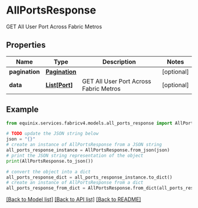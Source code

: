 # AllPortsResponse

GET All User Port Across Fabric Metros

## Properties

Name | Type | Description | Notes
------------ | ------------- | ------------- | -------------
**pagination** | [**Pagination**](Pagination.md) |  | [optional] 
**data** | [**List[Port]**](Port.md) | GET All User Port Across Fabric Metros | [optional] 

## Example

```python
from equinix.services.fabricv4.models.all_ports_response import AllPortsResponse

# TODO update the JSON string below
json = "{}"
# create an instance of AllPortsResponse from a JSON string
all_ports_response_instance = AllPortsResponse.from_json(json)
# print the JSON string representation of the object
print(AllPortsResponse.to_json())

# convert the object into a dict
all_ports_response_dict = all_ports_response_instance.to_dict()
# create an instance of AllPortsResponse from a dict
all_ports_response_from_dict = AllPortsResponse.from_dict(all_ports_response_dict)
```
[[Back to Model list]](../README.md#documentation-for-models) [[Back to API list]](../README.md#documentation-for-api-endpoints) [[Back to README]](../README.md)


